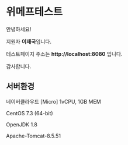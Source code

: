 # 위메프테스트

안녕하세요!

지원자 **이재국**입니다.

테스트페이지 주소는 **http://localhost:8080** 입니다.

감사합니다.



## 서버환경

네이버클라우드 [Micro] 1vCPU, 1GB MEM

CentOS 7.3 (64-bit)

OpenJDK 1.8

Apache-Tomcat-8.5.51
